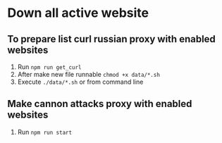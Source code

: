 # Down all active website

## To prepare list curl russian proxy with enabled websites

1. Run `npm run get_curl`
2. After make new file runnable `chmod +x data/*.sh`
3. Execute `./data/*.sh` or from command line

## Make cannon attacks proxy with enabled websites

1. Run `npm run start`
